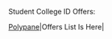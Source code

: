 Student College ID Offers:


[Polypane](https://github.com/ShreyamMaity/student-offers)|Offers List Is Here|
